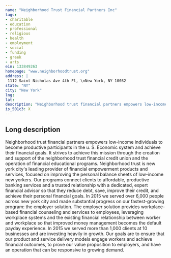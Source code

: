 ```yaml
---
name: "Neighborhood Trust Financial Partners Inc"
tags:
- charitable
- education
- professional
- religious
- health
- employment
- social
- funding
- greek
- arts
ein: 133849263
homepage: "www.neighborhoodtrust.org"
address: |
 1112 Saint Nicholas Ave 4th Fl, \nNew York, NY 10032
state: "NY"
city: "New York"
lng: 
lat: 
description: "Neighborhood trust financial partners empowers low-income individuals to become participants in the u. S. Economic system and achieve their financial goals. "
is_501c3: X
---
```


## Long description

Neighborhood trust financial partners empowers low-income individuals to become productive participants in the u. S. Economic system and achieve their financial goals. It strives to achieve this mission through the creation and support of the neighborhood trust financial credit union and the operation of financial educational programs. Neighborhood trust is new york city's leading provider of financial empowerment products and services, focused on improving the personal balance sheets of low-income new yorkers. Our programs connect clients to affordable, productive banking services and a trusted relationship with a dedicated, expert financial advisor so that they reduce debt, save, improve their credit, and achieve their personal financial goals. In 2015 we served over 6,000 people across new york city and made substantial progress on our fastest-growing program: the employer solution. The employer solution provides workplace-based financial counseling and services to employees, leveraging workplace systems and the existing financial relationship between worker and workplace so that improved money management becomes the default payday experience. In 2015 we served more than 1,000 clients at 10 businesses and are investing heavily in growth. Our goals are to ensure that our product and service delivery models engage workers and achieve financial outcomes, to prove our value proposition to employers, and have an operation that can be responsive to growing demand. 
